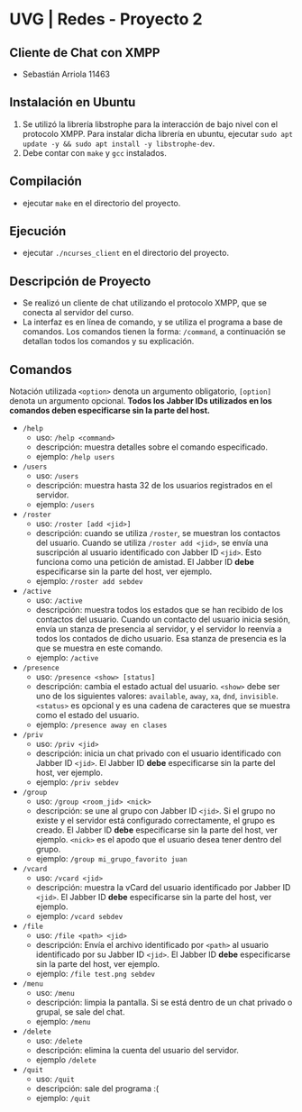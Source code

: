 # UVG | Redes - Proyecto 2
## Cliente de Chat con XMPP
- Sebastián Arriola 11463

## Instalación en Ubuntu
1. Se utilizó la librería libstrophe para la interacción de bajo nivel con el protocolo XMPP. Para instalar dicha librería en ubuntu, ejecutar `sudo apt update -y && sudo apt install -y libstrophe-dev`.
2. Debe contar con `make` y `gcc` instalados.

## Compilación
- ejecutar `make` en el directorio del proyecto.

## Ejecución
- ejecutar `./ncurses_client` en el directorio del proyecto.

## Descripción de Proyecto
- Se realizó un cliente de chat utilizando el protocolo XMPP, que se conecta al servidor del curso.
- La interfaz es en línea de comando, y se utiliza el programa a base de comandos. Los comandos tienen la forma: `/command`, a continuación se detallan todos los comandos y su explicación.

## Comandos
Notación utilizada `<option>` denota un argumento obligatorio, `[option]` denota un argumento opcional. **Todos los Jabber IDs utilizados en los comandos deben especificarse sin la parte del host.**
* `/help`
  - uso: `/help <command>`
  - descripción: muestra detalles sobre el comando especificado.
  - ejemplo: `/help users`
* `/users`
  - uso: `/users`
  - descripción: muestra hasta 32 de los usuarios registrados en el servidor.
  - ejemplo: `/users`
* `/roster`
  - uso: `/roster [add <jid>]`
  - descripción: cuando se utiliza `/roster`, se muestran los contactos del usuario. Cuando se utiliza `/roster add <jid>`, se envía una suscripción al usuario identificado con Jabber ID `<jid>`. Esto funciona como una petición de amistad. El Jabber ID **debe** especificarse sin la parte del host, ver ejemplo.
  - ejemplo: `/roster add sebdev`
* `/active`
  - uso: `/active`
  - descripción: muestra todos los estados que se han recibido de los contactos del usuario. Cuando un contacto del usuario inicia sesión, envía un stanza de presencia al servidor, y el servidor lo reenvía a todos los contados de dicho usuario. Esa stanza de presencia es la que se muestra en este comando.
  - ejemplo: `/active`
* `/presence`
  - uso: `/presence <show> [status]`
  - descripción: cambia el estado actual del usuario. `<show>` debe ser uno de los siguientes valores: `available`, `away`, `xa`, `dnd`, `invisible`. `<status>` es opcional y es una cadena de caracteres que se muestra como el estado del usuario.
  - ejemplo: `/presence away en clases`
* `/priv`
  - uso: `/priv <jid>`
  - descripción: inicia un chat privado con el usuario identificado con Jabber ID `<jid>`. El Jabber ID **debe** especificarse sin la parte del host, ver ejemplo.
  - ejemplo: `/priv sebdev`
* `/group`
  - uso: `/group <room_jid> <nick>`
  - descripción: se une al grupo con Jabber ID `<jid>`. Si el grupo no existe y el servidor está configurado correctamente, el grupo es creado. El Jabber ID **debe** especificarse sin la parte del host, ver ejemplo. `<nick>` es el apodo que el usuario desea tener dentro del grupo.
  - ejemplo: `/group mi_grupo_favorito juan`
* `/vcard`
  - uso: `/vcard <jid>`
  - descripción: muestra la vCard del usuario identificado por Jabber ID `<jid>`. El Jabber ID **debe** especificarse sin la parte del host, ver ejemplo.
  - ejemplo: `/vcard sebdev`
* `/file`
  - uso: `/file <path> <jid>`
  - descripción: Envía el archivo identificado por `<path>` al usuario identificado por su Jabber ID `<jid>`. El Jabber ID **debe** especificarse sin la parte del host, ver ejemplo.
  - ejemplo: `/file test.png sebdev`
* `/menu`
  - uso: `/menu`
  - descripción: limpia la pantalla. Si se está dentro de un chat privado o grupal, se sale del chat.
  - ejemplo: `/menu`
* `/delete`
  - uso: `/delete`
  - descripción: elimina la cuenta del usuario del servidor.
  - ejemplo `/delete`
* `/quit`
  - uso: `/quit`
  - descripción: sale del programa :(
  - ejemplo: `/quit`
